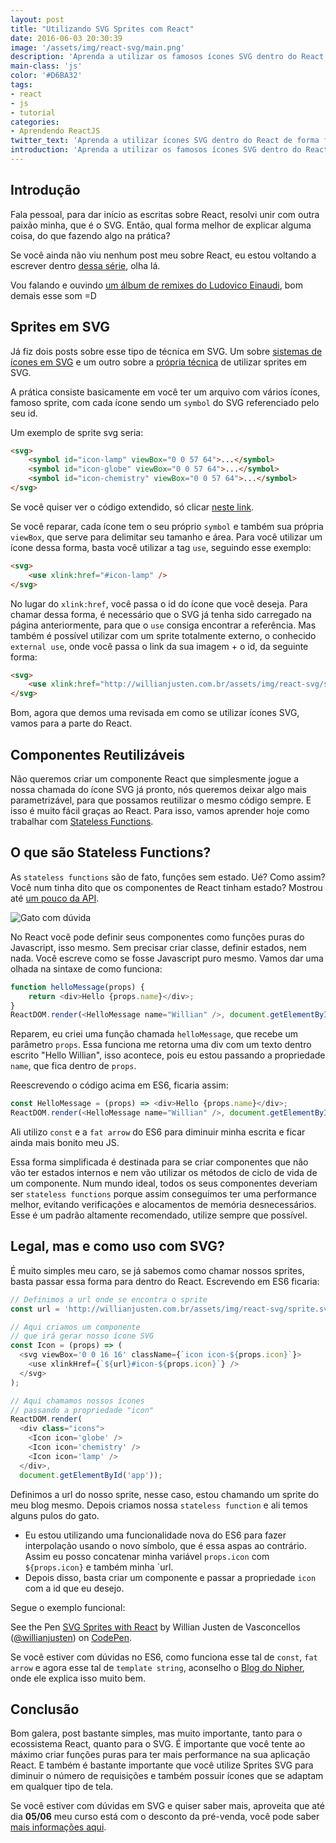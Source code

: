 ```yaml
---
layout: post
title: "Utilizando SVG Sprites com React"
date: 2016-06-03 20:30:39
image: '/assets/img/react-svg/main.png'
description: 'Aprenda a utilizar os famosos ícones SVG dentro do React de forma bem fácil com Stateless Functions.'
main-class: 'js'
color: '#D6BA32'
tags:
- react
- js
- tutorial
categories:
- Aprendendo ReactJS
twitter_text: 'Aprenda a utilizar ícones SVG dentro do React de forma fácil.'
introduction: 'Aprenda a utilizar os famosos ícones SVG dentro do React de forma bem fácil.'
---
```


## Introdução

Fala pessoal, para dar início as escritas sobre React, resolvi unir com outra paixão minha, que é o SVG. Então, qual forma melhor de explicar alguma coisa, do que fazendo algo na prática?

Se você ainda não viu nenhum post meu sobre React, eu estou voltando a escrever dentro [dessa série](http://willianjusten.com.br/series/#aprendendo-reactjs), olha lá.

Vou falando e ouvindo [um álbum de remixes do Ludovico Einaudi](https://open.spotify.com/album/5vvLGd70sOZSZddNnIejFv), bom demais esse som =D

## Sprites em SVG

Já fiz dois posts sobre esse tipo de técnica em SVG. Um sobre [sistemas de ícones em SVG](http://willianjusten.com.br/sistemas-de-icones-em-svg/) e um outro sobre a [própria técnica](http://willianjusten.com.br/usando-svg-sprites/) de utilizar sprites em SVG.

A prática consiste basicamente em você ter um arquivo com vários ícones, famoso sprite, com cada ícone sendo um `symbol` do SVG referenciado pelo seu id. 

Um exemplo de sprite svg seria:

```html
<svg>
    <symbol id="icon-lamp" viewBox="0 0 57 64">...</symbol>
    <symbol id="icon-globe" viewBox="0 0 57 64">...</symbol>
    <symbol id="icon-chemistry" viewBox="0 0 57 64">...</symbol>
</svg>
```

Se você quiser ver o código extendido, só clicar [neste link](http://willianjusten.com.br/assets/img/react-svg/sprite.svg).

Se você reparar, cada ícone tem o seu próprio `symbol` e também sua própria `viewBox`, que serve para delimitar seu tamanho e área. Para você utilizar um ícone dessa forma, basta você utilizar a tag `use`, seguindo esse exemplo:

```html
<svg>
    <use xlink:href="#icon-lamp" />
</svg>
```

No lugar do `xlink:href`, você passa o id do ícone que você deseja. Para chamar dessa forma, é necessário que o SVG já tenha sido carregado na página anteriormente, para que o `use` consiga encontrar a referência. Mas também é possível utilizar com um sprite totalmente externo, o conhecido `external use`, onde você passa o link da sua imagem + o id, da seguinte forma:

```html
<svg>
    <use xlink:href="http://willianjusten.com.br/assets/img/react-svg/sprite.svg#icon-lamp" />
</svg>
```

Bom, agora que demos uma revisada em como se utilizar ícones SVG, vamos para a parte do React.

## Componentes Reutilizáveis

Não queremos criar um componente React que simplesmente jogue a nossa chamada do ícone SVG já pronto, nós queremos deixar algo mais parametrizável, para que possamos reutilizar o mesmo código sempre. E isso é muito fácil graças ao React. Para isso, vamos aprender hoje como trabalhar com [Stateless Functions](https://facebook.github.io/react/docs/reusable-components.html#stateless-functions).

## O que são Stateless Functions?

As `stateless functions` são de fato, funções sem estado. Ué? Como assim? Você num tinha dito que os componentes de React tinham estado? Mostrou até [um pouco da API](http://willianjusten.com.br/o-basico-da-api-do-reactjs/).

![Gato com dúvida](https://warosu.org/data/fa/img/0063/58/1371640339134.png)

No React você pode definir seus componentes como funções puras do Javascript, isso mesmo. Sem precisar criar classe, definir estados, nem nada. Você escreve como se fosse Javascript puro mesmo. Vamos dar uma olhada na sintaxe de como funciona:

```js
function helloMessage(props) {
    return <div>Hello {props.name}</div>;
}
ReactDOM.render(<HelloMessage name="Willian" />, document.getElementById('app'));
```

Reparem, eu criei uma função chamada `helloMessage`, que recebe um parâmetro `props`. Essa funciona me retorna uma div com um texto dentro escrito "Hello Willian", isso acontece, pois eu estou passando a propriedade `name`, que fica dentro de `props`.

Reescrevendo o código acima em ES6, ficaria assim:

```js
const HelloMessage = (props) => <div>Hello {props.name}</div>;
ReactDOM.render(<HelloMessage name="Willian" />, document.getElementById('app'));
```

Ali utilizo `const` e a `fat arrow` do ES6 para diminuir minha escrita e ficar ainda mais bonito meu JS.

Essa forma simplificada é destinada para se criar componentes que não vão ter estados internos e nem vão utilizar os métodos de ciclo de vida de um componente. Num mundo ideal, todos os seus componentes deveriam ser `stateless functions` porque assim conseguimos ter uma performance melhor, evitando verificações e alocamentos de memória desnecessários. Esse é um padrão altamente recomendado, utilize sempre que possível.

## Legal, mas e como uso com SVG?

É muito simples meu caro, se já sabemos como chamar nossos sprites, basta passar essa forma para dentro do React. Escrevendo em ES6 ficaria:

```js
// Definimos a url onde se encontra o sprite
const url = 'http://willianjusten.com.br/assets/img/react-svg/sprite.svg';

// Aqui criamos um componente 
// que irá gerar nosso ícone SVG
const Icon = (props) => (
  <svg viewBox='0 0 16 16' className={`icon icon-${props.icon}`}>
    <use xlinkHref={`${url}#icon-${props.icon}`} />
  </svg>
);

// Aqui chamamos nossos ícones 
// passando a propriedade "icon"
ReactDOM.render(
  <div class="icons">
    <Icon icon='globe' />
    <Icon icon='chemistry' />
    <Icon icon='lamp' />
  </div>,
  document.getElementById('app'));
```

Definimos a url do nosso sprite, nesse caso, estou chamando um sprite do meu blog mesmo. Depois criamos nossa `stateless function` e ali temos alguns pulos do gato.

- Eu estou utilizando uma funcionalidade nova do ES6 para fazer interpolação usando o novo símbolo, que é essa aspas ao contrário. Assim eu posso concatenar minha variável `props.icon` com `${props.icon}` e também minha `url.
- Depois disso, basta criar um componente e passar a propriedade `icon` com a id que eu desejo.

Segue o exemplo funcional:

<p data-height="300" data-theme-id="11319" data-slug-hash="bedoLV" data-default-tab="result" data-user="willianjusten" data-embed-version="2" class="codepen">See the Pen <a href="http://codepen.io/willianjusten/pen/bedoLV/">SVG Sprites with React</a> by Willian Justen de Vasconcellos (<a href="http://codepen.io/willianjusten">@willianjusten</a>) on <a href="http://codepen.io">CodePen</a>.</p>
<script src="//assets.codepen.io/assets/embed/ei.js"></script>

Se você estiver com dúvidas no ES6, como funciona esse tal de `const`, `fat arrow` e agora esse tal de `template string`, aconselho o [Blog do Nipher](http://nipher.io/series), onde ele explica isso muito bem.

## Conclusão

Bom galera, post bastante simples, mas muito importante, tanto para o ecossistema React, quanto para o SVG. É importante que você tente ao máximo criar funções puras para ter mais performance na sua aplicação React. E também é bastante importante que você utilize Sprites SVG para diminuir o número de requisições e também possuir ícones que se adaptam em qualquer tipo de tela.

Se você estiver com dúvidas em SVG e quiser saber mais, aproveita que até dia **05/06** meu curso está com o desconto da pré-venda, você pode saber [mais informações aqui](http://willianjusten.com.br/pre-venda-curso-de-svg/).



